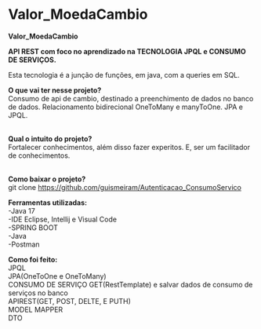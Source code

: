 # Valor_MoedaCambio
<b>Valor_MoedaCambio</b>

<b>API REST com foco no aprendizado na TECNOLOGIA JPQL e CONSUMO DE SERVIÇOS.</b><br>

Esta tecnologia é a junção de funções, em java, com a queries em SQL.<br>

<b>O que vai ter nesse projeto?</b><br>
Consumo de api de cambio, destinado a preenchimento de dados no banco de dados. Relacionamento bidirecional OneToMany e manyToOne. JPA e JPQL.<br><br>

<b>Qual o intuito do projeto?</b><br>
Fortalecer conhecimentos, além disso fazer experitos. E, ser um facilitador de conhecimentos.<br><br>

<b>Como baixar o projeto?</b><br>
git clone https://github.com/guismeiram/Autenticacao_ConsumoServico

<b>Ferramentas utilizadas:</b><br>
-Java 17<br>
-IDE Eclipse, Intellij e Visual Code<br>
-SPRING BOOT<br>
-Java<br>
-Postman

<b>Como foi feito:</b><br>
JPQL<br>
JPA(OneToOne e OneToMany)<br>
CONSUMO DE SERVIÇO GET(RestTemplate) e salvar dados de consumo de serviços no banco<br>
APIREST(GET, POST, DELTE, E PUTH)<br>
MODEL MAPPER<br>
DTO<br>
